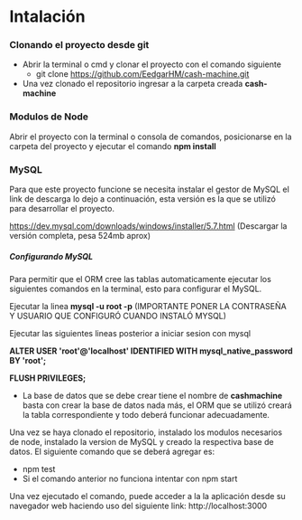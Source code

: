 

# Intalación

### Clonando el proyecto desde git

* Abrir la terminal o cmd y clonar el proyecto con el comando siguiente
  * git clone https://github.com/EedgarHM/cash-machine.git
* Una vez clonado el repositorio ingresar a la carpeta creada **cash-machine**

### Modulos de Node

Abrir el proyecto con la terminal o consola de comandos, posicionarse en la carpeta del proyecto y ejecutar el comando **npm install** 

### MySQL

Para que este proyecto funcione se necesita instalar el gestor de MySQL el link de descarga lo dejo a continuación, esta versión es la que se utilizó para desarrollar el proyecto. 

https://dev.mysql.com/downloads/windows/installer/5.7.html  (Descargar la versión completa, pesa 524mb aprox)

##### Configurando MySQL

Para permitir que el ORM cree las tablas automaticamente ejecutar los siguientes comandos en la terminal, esto para configurar el MySQL.



Ejecutar la linea **mysql -u root -p**  (IMPORTANTE PONER LA CONTRASEÑA Y USUARIO QUE CONFIGURÓ CUANDO INSTALÓ MYSQL)

Ejecutar las siguientes lineas posterior a iniciar sesion con mysql

**ALTER USER 'root'@'localhost' IDENTIFIED WITH mysql_native_password BY 'root';**

**FLUSH PRIVILEGES;**

* La base de datos que se debe crear tiene el nombre de **cashmachine** basta con crear la base de datos nada más, el ORM que se utilizó creará la tabla correspondiente y todo deberá funcionar adecuadamente.

Una vez se haya clonado el repositorio, instalado los modulos necesarios de node, instalado la version de MySQL y creado la respectiva base de datos. El siguiente comando que se deberá agregar es:

* npm test
* Si el comando anterior no funciona intentar con npm start

Una vez ejecutado el comando, puede acceder a la la aplicación desde su navegador web haciendo uso del siguiente link: http://localhost:3000
